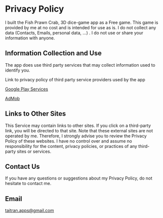 Privacy Policy
==============

I built the Fish Prawn Crab, 3D dice-game app as a Free game. This game is provided by me at no cost and is intended for use as is.
I do not collect any data (Contacts, Emails, personal data, ...) . I do not use or share your information with anyone.

Information Collection and Use
------------------------------

The app does use third party services that may collect information used to identify you.

Link to privacy policy of third party service providers used by the app

[Google Play Services](https://www.google.com/policies/privacy/)

[AdMob](https://support.google.com/admob/answer/6128543?hl=en)

Links to Other Sites
--------------------
This Service may contain links to other sites. If you click on a third-party link, you will be directed to that site. Note that these external sites are not operated by me. Therefore, I strongly advise you to review the Privacy Policy of these websites. I have no control over and assume no responsibility for the content, privacy policies, or practices of any third-party sites or services.

Contact Us
----------
If you have any questions or suggestions about my Privacy Policy, do not hesitate to contact me.

Email
-----
taitran.apps@gmail.com


